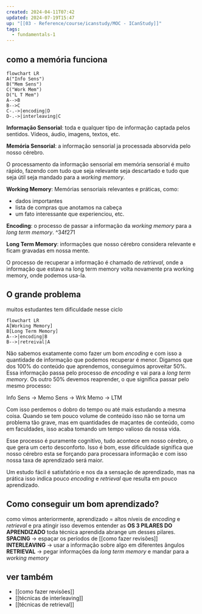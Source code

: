 ```yaml
---
created: 2024-04-11T07:42
updated: 2024-07-19T15:47
up: "[[03 - Reference/course/icanstudy/MOC - ICanStudy]]"
tags:
  - fundamentals-1
---
```

## como a memória funciona
```mermaid
flowchart LR
A("Info Sens")
B("Mem Sens")
C("Work Mem")
D("L T Mem")
A-->B
B-->C
C-.->|encoding|D
D-.->|interleaving|C
```

**Informação Sensorial**: toda e qualquer tipo de informação captada pelos sentidos. Vídeos, áudio, imagens, textos, etc.

**Memória Sensorial**: a informação sensorial ja  processada absorvida pelo nosso cérebro.

O processamento da informação sensorial em memória sensorial é muito rápido, fazendo com tudo que seja relevante seja descartado e tudo que seja útil seja mandado para a *working memory*.

**Working Memory**: Memórias sensoriais 
relevantes e práticas, como: 
- dados importantes 
- lista de compras que anotamos na cabeça
- um fato interessante que experienciou, etc.

**Encoding**: o processo de passar a informação da *working memory* para a *long term memory*. ^34f271

**Long Term Memory**: informações que nosso cérebro considera relevante e ficam gravadas em nossa mente.

O processo de recuperar a informação é chamado de *retrieval*, onde a informação que estava na long term memory volta novamente pra working memory,  onde podemos usa-la.

## O grande problema
muitos estudantes tem dificuldade nesse ciclo
```mermaid
flowchart LR
A[Working Memory]
B[Long Term Memory]
A-->|encoding|B
B-->|retreival|A
```
Não sabemos exatamente como fazer um bom *encoding* e com isso a quantidade de informação que podemos recuperar é menor.
Digamos que dos 100% do conteúdo que aprendemos, conseguimos aproveitar 50%. Essa informação passa pelo processo de *encoding* e vai para a *long term memory*. Os outro 50% devemos reaprender, o que significa passar pelo mesmo processo: 

Info Sens -> Memo Sens -> Wrk Memo -> LTM

Com isso perdemos o dobro do tempo ou até mais estudando a mesma coisa. Quando se tem pouco volume de conteúdo isso não se torna um problema tão grave, mas em quantidades de maçantes de conteúdo, como em faculdades, isso acaba tomando um tempo valioso da nossa vida.

Esse processo é puramente cognitívo, tudo acontece em nosso cérebro, o que gera um certo desconforto. Isso é bom, esse dificuldade significa que nosso cérebro esta se forçando para processara informação e com isso nossa taxa de aprendizado será maior.

Um estudo fácil é satisfatório e nos da a sensação de aprendizado, mas na prática isso indica pouco *encoding* e *retrieval* que resulta em pouco aprendizado.

## Como conseguir um bom aprendizado?
como vimos anteriormente, aprendizado = altos níveis de *encoding* e *retrieval* e pra atingir isso devemos entender as **OS 3 PILARES DO APRENDIZADO**
toda técnica aprendida abrange um desses pilares.
**SPACING** -> espaçar os períodos de [[como fazer revisões]] 
**INTERLEAVING** -> usar a informação sobre algo em diferentes ângulos 
**RETRIEVAL** -> pegar informações da *long term memory* e mandar para a  *working memory*

## ver também
- [[como fazer revisões]]
- [[técnicas de interleaving]]
- [[técnicas de retrieval]]